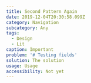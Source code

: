 ```yaml
---
title: Second Pattern Again
date: 2019-12-04T20:30:58.099Z
category: Navigation
subcategory: Any
tags:
  - Design
  - Lit
caption: Important
problem: '# Testing fields'
solution: The solution
usage: Usage
accessibility: Not yet
---
```


